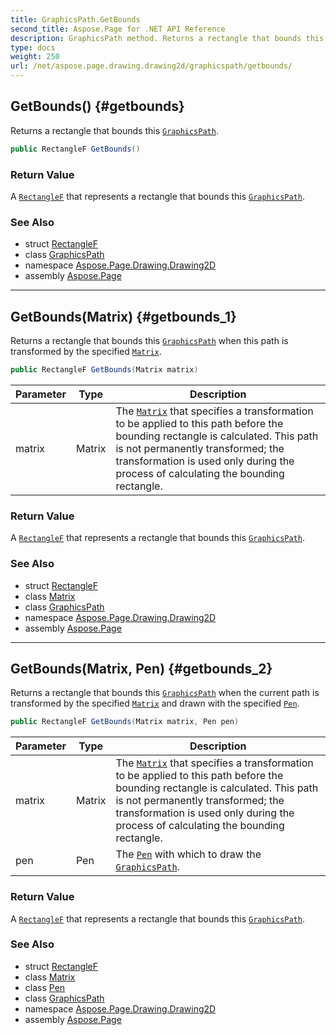 ```yaml
---
title: GraphicsPath.GetBounds
second_title: Aspose.Page for .NET API Reference
description: GraphicsPath method. Returns a rectangle that bounds this GraphicsPath
type: docs
weight: 250
url: /net/aspose.page.drawing.drawing2d/graphicspath/getbounds/
---
```

## GetBounds() {#getbounds}

Returns a rectangle that bounds this [`GraphicsPath`](../).

```csharp
public RectangleF GetBounds()
```

### Return Value

A [`RectangleF`](../../../aspose.page.drawing/rectanglef/) that represents a rectangle that bounds this [`GraphicsPath`](../).

### See Also

* struct [RectangleF](../../../aspose.page.drawing/rectanglef/)
* class [GraphicsPath](../)
* namespace [Aspose.Page.Drawing.Drawing2D](../../graphicspath/)
* assembly [Aspose.Page](../../../)

---

## GetBounds(Matrix) {#getbounds_1}

Returns a rectangle that bounds this [`GraphicsPath`](../) when this path is transformed by the specified [`Matrix`](../../matrix/).

```csharp
public RectangleF GetBounds(Matrix matrix)
```

| Parameter | Type | Description |
| --- | --- | --- |
| matrix | Matrix | The [`Matrix`](../../matrix/) that specifies a transformation to be applied to this path before the bounding rectangle is calculated. This path is not permanently transformed; the transformation is used only during the process of calculating the bounding rectangle. |

### Return Value

A [`RectangleF`](../../../aspose.page.drawing/rectanglef/) that represents a rectangle that bounds this [`GraphicsPath`](../).

### See Also

* struct [RectangleF](../../../aspose.page.drawing/rectanglef/)
* class [Matrix](../../matrix/)
* class [GraphicsPath](../)
* namespace [Aspose.Page.Drawing.Drawing2D](../../graphicspath/)
* assembly [Aspose.Page](../../../)

---

## GetBounds(Matrix, Pen) {#getbounds_2}

Returns a rectangle that bounds this [`GraphicsPath`](../) when the current path is transformed by the specified [`Matrix`](../../matrix/) and drawn with the specified [`Pen`](../../../aspose.page.drawing/pen/).

```csharp
public RectangleF GetBounds(Matrix matrix, Pen pen)
```

| Parameter | Type | Description |
| --- | --- | --- |
| matrix | Matrix | The [`Matrix`](../../matrix/) that specifies a transformation to be applied to this path before the bounding rectangle is calculated. This path is not permanently transformed; the transformation is used only during the process of calculating the bounding rectangle. |
| pen | Pen | The [`Pen`](../../../aspose.page.drawing/pen/) with which to draw the [`GraphicsPath`](../). |

### Return Value

A [`RectangleF`](../../../aspose.page.drawing/rectanglef/) that represents a rectangle that bounds this [`GraphicsPath`](../).

### See Also

* struct [RectangleF](../../../aspose.page.drawing/rectanglef/)
* class [Matrix](../../matrix/)
* class [Pen](../../../aspose.page.drawing/pen/)
* class [GraphicsPath](../)
* namespace [Aspose.Page.Drawing.Drawing2D](../../graphicspath/)
* assembly [Aspose.Page](../../../)


